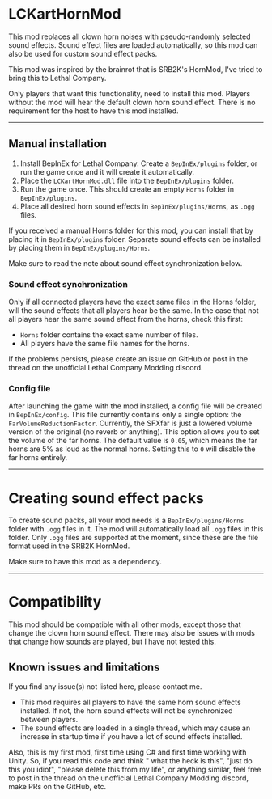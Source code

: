 # LCKartHornMod

This mod replaces all clown horn noises with pseudo-randomly selected sound effects. Sound effect files are loaded
automatically, so this mod can also be used for custom sound effect packs.

This mod was inspired by the brainrot that is SRB2K's HornMod, I've tried to bring this to Lethal Company.

Only players that want this functionality, need to install this mod. Players without the mod will hear the default clown
horn
sound effect. There is no requirement for the host to have this mod installed.
___

## Manual installation

1. Install BepInEx for Lethal Company. Create a `BepInEx/plugins` folder, or run the game once and it will create it
   automatically.
1. Place the `LCKartHornMod.dll` file into the `BepInEx/plugins` folder.
1. Run the game once. This should create an empty `Horns` folder in `BepInEx/plugins`.
1. Place all desired horn sound effects in `BepInEx/plugins/Horns`, as `.ogg` files.

If you received a manual Horns folder for this mod, you can install that by placing it in `BepInEx/plugins` folder.
Separate sound effects can be installed by placing them in `BepInEx/plugins/Horns`.

Make sure to read the note about sound effect synchronization below.

### Sound effect synchronization

Only if all connected players have the exact same files in the Horns folder, will the sound effects that all players
hear be the
same.
In the case that not all players hear the same sound effect from the horns, check this first:

- `Horns` folder contains the exact same number of files.
- All players have the same file names for the horns.

If the problems persists, please create an issue on GitHub or post in the thread on the unofficial Lethal Company
Modding discord.

### Config file

After launching the game with the mod installed, a config file will be created in `BepInEx/config`. This file currently
contains only a single option: the `FarVolumeReductionFactor`. Currently, the SFXfar is just a lowered volume version of
the original (no reverb or anything). This option allows you to set the volume of the far horns. The default value
is `0.05`, which means the far horns are 5% as loud as the normal horns. Setting this to `0` will disable the far horns
entirely.
___

# Creating sound effect packs

To create sound packs, all your mod needs is a `BepInEx/plugins/Horns` folder with `.ogg` files in it. The mod will
automatically load all `.ogg` files in this folder. Only `.ogg` files are supported at the moment, since these are the
file format used in the SRB2K HornMod.

Make sure to have this mod as a dependency.

___

# Compatibility

This mod should be compatible with all other mods, except those that change the clown horn sound effect. There may also
be issues with mods that change how sounds are played, but I have not tested this.

## Known issues and limitations

If you find any issue(s) not listed here, please contact me.

- This mod requires all players to have the same horn sound effects installed. If not, the horn sound effects will not
  be synchronized between players.
- The sound effects are loaded in a single thread, which may cause an increase in startup time if you have a lot of
  sound effects installed.

Also, this is my first mod, first time using C# and first time working with Unity. So, if you read this code and think "
what the heck is this", "just do this you idiot", "please delete this from my life", or anything similar, feel free to
post in the thread on the unofficial Lethal Company Modding discord, make PRs on the GitHub, etc.